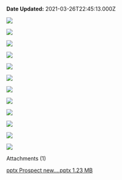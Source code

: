 **Date Updated:** 2021-03-26T22:45:13.000Z

![](https://s3.amazonaws.com/cdn.freshdesk.com/data/helpdesk/attachments/production/48095059965/original/mbhHu2k14m1tovY5tVEO69G_7BlOL_w7Pw.png?1616777481)

![](https://s3.amazonaws.com/cdn.freshdesk.com/data/helpdesk/attachments/production/48095060037/original/W89o7ineJjllNo43Y3lOzk2TpJlZPXSlfw.png?1616777498)

![](https://s3.amazonaws.com/cdn.freshdesk.com/data/helpdesk/attachments/production/48095060087/original/7AEgzTMpKthpw4LjHB9rV4VE4gDW9GR7YQ.png?1616777514)

  
![](https://s3.amazonaws.com/cdn.freshdesk.com/data/helpdesk/attachments/production/48095060163/original/7BZ4I8jLHHwzjpBWZbVcy-wOo13KohY5OQ.png?1616777534)

![](https://s3.amazonaws.com/cdn.freshdesk.com/data/helpdesk/attachments/production/48095060701/original/SGbP-nIhgdJ2X6UyvUDQrj1u1HhCPn2aXg.png?1616777681)

![](https://s3.amazonaws.com/cdn.freshdesk.com/data/helpdesk/attachments/production/48095060789/original/OLMAQn8mEBqMVbohp-T94gjwhudIP6WnmQ.png?1616777705)

![](https://s3.amazonaws.com/cdn.freshdesk.com/data/helpdesk/attachments/production/48095060828/original/h54kEBgDNRp7O37OMg2SrZWNK4qQ2IOYUw.png?1616777719)

![](https://s3.amazonaws.com/cdn.freshdesk.com/data/helpdesk/attachments/production/48095060860/original/bym-1X6CIfe7W4BdJpfzd_aE8yku_3ptsw.png?1616777737)

![](https://s3.amazonaws.com/cdn.freshdesk.com/data/helpdesk/attachments/production/48095060992/original/i7KACwlAQC5U1-4GWY1n1sopgpJFvITwEA.png?1616777761)

![](https://s3.amazonaws.com/cdn.freshdesk.com/data/helpdesk/attachments/production/48095061103/original/ZD5jHiY_n4qNxoKt2prpZ09oU3YibsYAfw.png?1616777786)

![](https://s3.amazonaws.com/cdn.freshdesk.com/data/helpdesk/attachments/production/48095061929/original/ZMvwq28uDp5eCLcjR6x5GV-N3CfRIQaU_A.png?1616778001)

![](https://s3.amazonaws.com/cdn.freshdesk.com/data/helpdesk/attachments/production/48095062408/original/_VB0h961wLrLHAfqgLqONvwxz0phwRwXlw.png?1616778108)
  
  
Attachments (1)

[ pptx Prospect new....pptx 1.23 MB ](/helpdesk/attachments/48095065901) 